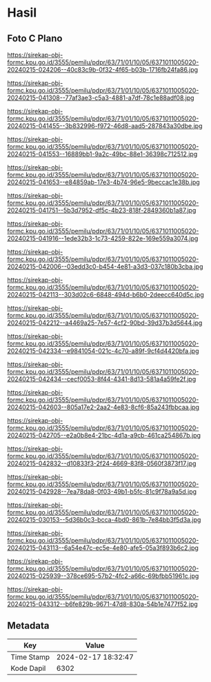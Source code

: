 # Hasil

## Foto C Plano

https://sirekap-obj-formc.kpu.go.id/3555/pemilu/pdpr/63/71/01/10/05/6371011005020-20240215-024206--40c83c9b-0f32-4f65-b03b-1716fb24fa86.jpg

https://sirekap-obj-formc.kpu.go.id/3555/pemilu/pdpr/63/71/01/10/05/6371011005020-20240215-041308--77af3ae3-c5a3-4881-a7df-78c1e88adf08.jpg

https://sirekap-obj-formc.kpu.go.id/3555/pemilu/pdpr/63/71/01/10/05/6371011005020-20240215-041455--3b832996-f972-46d8-aad5-287843a30dbe.jpg

https://sirekap-obj-formc.kpu.go.id/3555/pemilu/pdpr/63/71/01/10/05/6371011005020-20240215-041553--16889bb1-9a2c-49bc-88e1-36398c712512.jpg

https://sirekap-obj-formc.kpu.go.id/3555/pemilu/pdpr/63/71/01/10/05/6371011005020-20240215-041653--e84859ab-17e3-4b74-96e5-9beccac1e38b.jpg

https://sirekap-obj-formc.kpu.go.id/3555/pemilu/pdpr/63/71/01/10/05/6371011005020-20240215-041751--5b3d7952-df5c-4b23-818f-2849360b1a87.jpg

https://sirekap-obj-formc.kpu.go.id/3555/pemilu/pdpr/63/71/01/10/05/6371011005020-20240215-041916--1ede32b3-1c73-4259-822e-169e559a3074.jpg

https://sirekap-obj-formc.kpu.go.id/3555/pemilu/pdpr/63/71/01/10/05/6371011005020-20240215-042006--03edd3c0-b454-4e81-a3d3-037c180b3cba.jpg

https://sirekap-obj-formc.kpu.go.id/3555/pemilu/pdpr/63/71/01/10/05/6371011005020-20240215-042113--303d02c6-6848-494d-b6b0-2deecc640d5c.jpg

https://sirekap-obj-formc.kpu.go.id/3555/pemilu/pdpr/63/71/01/10/05/6371011005020-20240215-042212--a4469a25-7e57-4cf2-90bd-39d37b3d5644.jpg

https://sirekap-obj-formc.kpu.go.id/3555/pemilu/pdpr/63/71/01/10/05/6371011005020-20240215-042334--e9841054-021c-4c70-a89f-9cf4d4420bfa.jpg

https://sirekap-obj-formc.kpu.go.id/3555/pemilu/pdpr/63/71/01/10/05/6371011005020-20240215-042434--cecf0053-8f44-4341-8d13-581a4a59fe2f.jpg

https://sirekap-obj-formc.kpu.go.id/3555/pemilu/pdpr/63/71/01/10/05/6371011005020-20240215-042603--805a17e2-2aa2-4e83-8cf6-85a243fbbcaa.jpg

https://sirekap-obj-formc.kpu.go.id/3555/pemilu/pdpr/63/71/01/10/05/6371011005020-20240215-042705--e2a0b8e4-21bc-4d1a-a9cb-461ca254867b.jpg

https://sirekap-obj-formc.kpu.go.id/3555/pemilu/pdpr/63/71/01/10/05/6371011005020-20240215-042832--d10833f3-2f24-4669-83f8-0560f3873f17.jpg

https://sirekap-obj-formc.kpu.go.id/3555/pemilu/pdpr/63/71/01/10/05/6371011005020-20240215-042928--7ea78da8-0f03-49b1-b5fc-81c9f78a9a5d.jpg

https://sirekap-obj-formc.kpu.go.id/3555/pemilu/pdpr/63/71/01/10/05/6371011005020-20240215-030153--5d36b0c3-bcca-4bd0-861b-7e84bb3f5d3a.jpg

https://sirekap-obj-formc.kpu.go.id/3555/pemilu/pdpr/63/71/01/10/05/6371011005020-20240215-043113--6a54e47c-ec5e-4e80-afe5-05a3f893b6c2.jpg

https://sirekap-obj-formc.kpu.go.id/3555/pemilu/pdpr/63/71/01/10/05/6371011005020-20240215-025939--378ce695-57b2-4fc2-a66c-69bfbb51961c.jpg

https://sirekap-obj-formc.kpu.go.id/3555/pemilu/pdpr/63/71/01/10/05/6371011005020-20240215-043312--b6fe829b-9671-47d8-830a-54b1e7477f52.jpg


## Metadata

| Key        | Value               |
| ---------- | ------------------- |
| Time Stamp | 2024-02-17 18:32:47 |
| Kode Dapil | 6302                |



